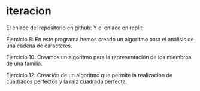# iteracion

El enlace del repositorio en github:
[](https://github.com/lauralardies/iteracion)
Y el enlace en replit:
[](https://replit.com/@MariaRamon/iteracion-1#README.md)

Ejercicio 8: En este programa hemos creado un algoritmo para el análisis de una cadena de caracteres.

Ejercicio 10: Creamos un algoritmo para la representación de los miembros de una familia.

Ejercicio 12: Creación de un algoritmo que permite  la realización de cuadrados perfectos y la raiz cuadrada perfecta.